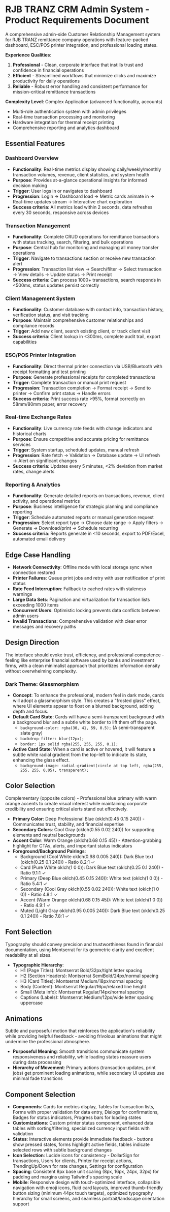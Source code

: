 # RJB TRANZ CRM Admin System - Product Requirements Document

A comprehensive admin-side Customer Relationship Management system for RJB TRANZ remittance company operations with feature-packed dashboard, ESC/POS printer integration, and professional loading states.

**Experience Qualities**:
1. **Professional** - Clean, corporate interface that instills trust and confidence in financial operations
2. **Efficient** - Streamlined workflows that minimize clicks and maximize productivity for daily operations  
3. **Reliable** - Robust error handling and consistent performance for mission-critical remittance transactions

**Complexity Level**: Complex Application (advanced functionality, accounts)
- Multi-role authentication system with admin privileges
- Real-time transaction processing and monitoring
- Hardware integration for thermal receipt printing
- Comprehensive reporting and analytics dashboard

## Essential Features

### Dashboard Overview
- **Functionality**: Real-time metrics display showing daily/weekly/monthly transaction volumes, revenue, client statistics, and system health
- **Purpose**: Provides at-a-glance operational insights for informed decision making
- **Trigger**: User logs in or navigates to dashboard
- **Progression**: Login → Dashboard load → Metric cards animate in → Real-time updates stream → Interactive chart exploration
- **Success criteria**: All metrics load within 2 seconds, data refreshes every 30 seconds, responsive across devices

### Transaction Management
- **Functionality**: Complete CRUD operations for remittance transactions with status tracking, search, filtering, and bulk operations
- **Purpose**: Central hub for monitoring and managing all money transfer operations
- **Trigger**: Navigate to transactions section or receive new transaction alert
- **Progression**: Transaction list view → Search/filter → Select transaction → View details → Update status → Print receipt
- **Success criteria**: Can process 1000+ transactions, search responds in <500ms, status updates persist correctly

### Client Management System
- **Functionality**: Customer database with contact info, transaction history, verification status, and visit tracking
- **Purpose**: Maintain comprehensive customer relationships and compliance records
- **Trigger**: Add new client, search existing client, or track client visit
- **Success criteria**: Client lookup in <300ms, complete audit trail, export capabilities

### ESC/POS Printer Integration
- **Functionality**: Direct thermal printer connection via USB/Bluetooth with receipt formatting and test printing
- **Purpose**: Generate professional receipts for completed transactions
- **Trigger**: Complete transaction or manual print request
- **Progression**: Transaction completion → Format receipt → Send to printer → Confirm print status → Handle errors
- **Success criteria**: Print success rate >95%, format correctly on 58mm/80mm paper, error recovery

### Real-time Exchange Rates
- **Functionality**: Live currency rate feeds with change indicators and historical charts
- **Purpose**: Ensure competitive and accurate pricing for remittance services
- **Trigger**: System startup, scheduled updates, manual refresh
- **Progression**: Rate fetch → Validation → Database update → UI refresh → Alert on significant changes
- **Success criteria**: Updates every 5 minutes, <2% deviation from market rates, change alerts

### Reporting & Analytics
- **Functionality**: Generate detailed reports on transactions, revenue, client activity, and operational metrics
- **Purpose**: Business intelligence for strategic planning and compliance reporting
- **Trigger**: Schedule automated reports or manual generation request
- **Progression**: Select report type → Choose date range → Apply filters → Generate → Download/print → Schedule recurring
- **Success criteria**: Reports generate in <10 seconds, export to PDF/Excel, automated email delivery

## Edge Case Handling
- **Network Connectivity**: Offline mode with local storage sync when connection restored
- **Printer Failures**: Queue print jobs and retry with user notification of print status
- **Rate Feed Interruption**: Fallback to cached rates with staleness warnings
- **Large Data Sets**: Pagination and virtualization for transaction lists exceeding 1000 items
- **Concurrent Users**: Optimistic locking prevents data conflicts between admin users
- **Invalid Transactions**: Comprehensive validation with clear error messages and recovery paths

## Design Direction
The interface should evoke trust, efficiency, and professional competence - feeling like enterprise financial software used by banks and investment firms, with a clean minimalist approach that prioritizes information density without overwhelming complexity.

### Dark Theme: Glassmorphism
- **Concept**: To enhance the professional, modern feel in dark mode, cards will adopt a glassmorphism style. This creates a "frosted glass" effect, where UI elements appear to float on a blurred background, adding depth and focus.
- **Default Card State**: Cards will have a semi-transparent background with a background blur and a subtle white border to lift them off the page.
  - `background-color: rgba(30, 41, 59, 0.5);` (A semi-transparent slate gray)
  - `backdrop-filter: blur(12px);`
  - `border: 1px solid rgba(255, 255, 255, 0.1);`
- **Active Card State**: When a card is active or hovered, it will feature a subtle white radial gradient from the top-left to indicate its state, enhancing the glass effect.
  - `background-image: radial-gradient(circle at top left, rgba(255, 255, 255, 0.05), transparent);`

## Color Selection
Complementary (opposite colors) - Professional blue primary with warm orange accents to create visual interest while maintaining corporate credibility and ensuring critical alerts stand out effectively.

- **Primary Color**: Deep Professional Blue (oklch(0.45 0.15 240)) - Communicates trust, stability, and financial expertise
- **Secondary Colors**: Cool Gray (oklch(0.55 0.02 240)) for supporting elements and neutral backgrounds
- **Accent Color**: Warm Orange (oklch(0.68 0.15 45)) - Attention-grabbing highlight for CTAs, alerts, and important status indicators
- **Foreground/Background Pairings**: 
  - Background (Cool White oklch(0.98 0.005 240)): Dark Blue text (oklch(0.25 0.1 240)) - Ratio 8.2:1 ✓
  - Card (Pure White oklch(1 0 0)): Dark Blue text (oklch(0.25 0.1 240)) - Ratio 9.1:1 ✓
  - Primary (Deep Blue oklch(0.45 0.15 240)): White text (oklch(1 0 0)) - Ratio 5.4:1 ✓
  - Secondary (Cool Gray oklch(0.55 0.02 240)): White text (oklch(1 0 0)) - Ratio 4.8:1 ✓
  - Accent (Warm Orange oklch(0.68 0.15 45)): White text (oklch(1 0 0)) - Ratio 4.9:1 ✓
  - Muted (Light Gray oklch(0.95 0.005 240)): Dark Blue text (oklch(0.25 0.1 240)) - Ratio 7.8:1 ✓

## Font Selection
Typography should convey precision and trustworthiness found in financial documentation, using Montserrat for its geometric clarity and excellent readability at all sizes.

- **Typographic Hierarchy**: 
  - H1 (Page Titles): Montserrat Bold/32px/tight letter spacing
  - H2 (Section Headers): Montserrat SemiBold/24px/normal spacing  
  - H3 (Card Titles): Montserrat Medium/18px/normal spacing
  - Body (Content): Montserrat Regular/16px/relaxed line height
  - Small (Meta info): Montserrat Regular/14px/normal spacing
  - Captions (Labels): Montserrat Medium/12px/wide letter spacing uppercase

## Animations
Subtle and purposeful motion that reinforces the application's reliability while providing helpful feedback - avoiding frivolous animations that might undermine the professional atmosphere.

- **Purposeful Meaning**: Smooth transitions communicate system responsiveness and reliability, while loading states reassure users during data processing
- **Hierarchy of Movement**: Primary actions (transaction updates, print jobs) get prominent loading animations, while secondary UI updates use minimal fade transitions

## Component Selection
- **Components**: Cards for metrics display, Tables for transaction lists, Forms with proper validation for data entry, Dialogs for confirmations, Badges for status indicators, Progress bars for loading states
- **Customizations**: Custom printer status component, enhanced data tables with sorting/filtering, specialized currency input fields with validation
- **States**: Interactive elements provide immediate feedback - buttons show pressed states, forms highlight active fields, tables indicate selected rows with subtle background changes
- **Icon Selection**: Lucide icons for consistency - DollarSign for transactions, Users for clients, Printer for receipt actions, TrendingUp/Down for rate changes, Settings for configuration
- **Spacing**: Consistent 8px base unit scaling (8px, 16px, 24px, 32px) for padding and margins using Tailwind's spacing scale
- **Mobile**: Responsive design with touch-optimized interface, collapsible navigation with emoji icons, fluid card layouts, improved thumb-friendly button sizing (minimum 44px touch targets), optimized typography hierarchy for small screens, and seamless portrait/landscape orientation support